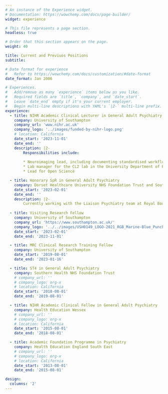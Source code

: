 ```yaml
---
# An instance of the Experience widget.
# Documentation: https://wowchemy.com/docs/page-builder/
widget: experience

# This file represents a page section.
headless: true

# Order that this section appears on the page.
weight: 40

title: Current and Previuos Positions
subtitle:

# Date format for experience
#   Refer to https://wowchemy.com/docs/customization/#date-format
date_format: Jan 2006

# Experiences.
#   Add/remove as many `experience` items below as you like.
#   Required fields are `title`, `company`, and `date_start`.
#   Leave `date_end` empty if it's your current employer.
#   Begin multi-line descriptions with YAML's `|2-` multi-line prefix.
experience:
  - title: NIHR Academic Clinical Lecturer in General Adult Psychiatry
    company: University of Southampton
    company_url: 'www.nihr.ac.uk'
    company_logo: '../images/funded-by-nihr-logo.png'
    # location: California
    date_start: '2023-11-01'
    date_end: ''
    description: |2-
        Responsibilities include:
        
        * Neuroimaging lead, including documenting standardised workflows (https://sotnir-handbook.readthedocs.io/en/latest/)
        * Lab manager for the CL2 lab in the University Department of Psychiatry
        * Lead for Open Science

  - title: Honorary SpR in General Adult Psychiatry
    company: Dorset Healthcare University NHS Foundation Trust and Southern Health NHS Foundation Trust
    date_start: '2023-02-01'
    date_end: ''
    description: |2-
        Currently working with the Liaison Psychiatry team at Royal Bournemouth Hospital and the Southern Gambling Service
  
  - title: Visiting Research Fellow
    company: University of Southampton
    company_url: 'https://www.southampton.ac.uk/'
    company_logo: '../../images/USH0149_LOGO-2021_RGB_Marine-Blue_Punched-AW.png'
    date_start: '2023-02-01'
    date_end: '2023-11-01'

  - title: MRC Clinical Research Training Fellow
    company: University of Southampton
    date_start: '2019-08-01'
    date_end: '2023-01-16'

  - title: ST4 in General Adult Psychiatry
    company: Southern Health NHS Foundation Trust
    # company_url: ''
    # company_logo: org-x
    # location: California
    date_start: '2018-08-01'
    date_end: '2019-08-01'

  - title: NIHR Academic Clinical Fellow in General Adult Psychiatry
    company: Health Education Wessex
    # company_url: ''
    # company_logo: org-x
    # location: California
    date_start: '2015-08-01'
    date_end: '2018-08-01'

  - title: Academic Foundation Programme in Psychiatry
    company: Health Education England South East
    # company_url: ''
    # company_logo: org-x
    # location: California
    date_start: '2013-08-01'
    date_end: '2015-08-01'

design:
  columns: '2'
---
```

